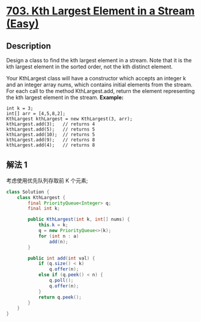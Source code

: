 # [703. Kth Largest Element in a Stream (Easy)](https://leetcode.com/problems/kth-largest-element-in-a-stream/)

## Description


Design a class to find the kth largest element in a stream. Note that it is the kth largest element in the sorted order, not the kth distinct element.

Your KthLargest class will have a constructor which accepts an integer k and an integer array nums, which contains initial elements from the stream. For each call to the method KthLargest.add, return the element representing the kth largest element in the stream.
**Example:**

```
int k = 3;
int[] arr = [4,5,8,2];
KthLargest kthLargest = new KthLargest(3, arr);
kthLargest.add(3);   // returns 4
kthLargest.add(5);   // returns 5
kthLargest.add(10);  // returns 5
kthLargest.add(9);   // returns 8
kthLargest.add(4);   // returns 8
```


## 解法 1

考虑使用优先队列存取前 K 个元素;
```java
class Solution {
    class KthLargest {
        final PriorityQueue<Integer> q;
        final int k;

        public KthLargest(int k, int[] nums) {
            this.k = k;
            q = new PriorityQueue<>(k);
            for (int n : a)
                add(n);
        }

        public int add(int val) {
            if (q.size() < k)
                q.offer(n);
            else if (q.peek() < n) {
                q.poll();
                q.offer(n);
            }
            return q.peek();
        }
    }
}
```